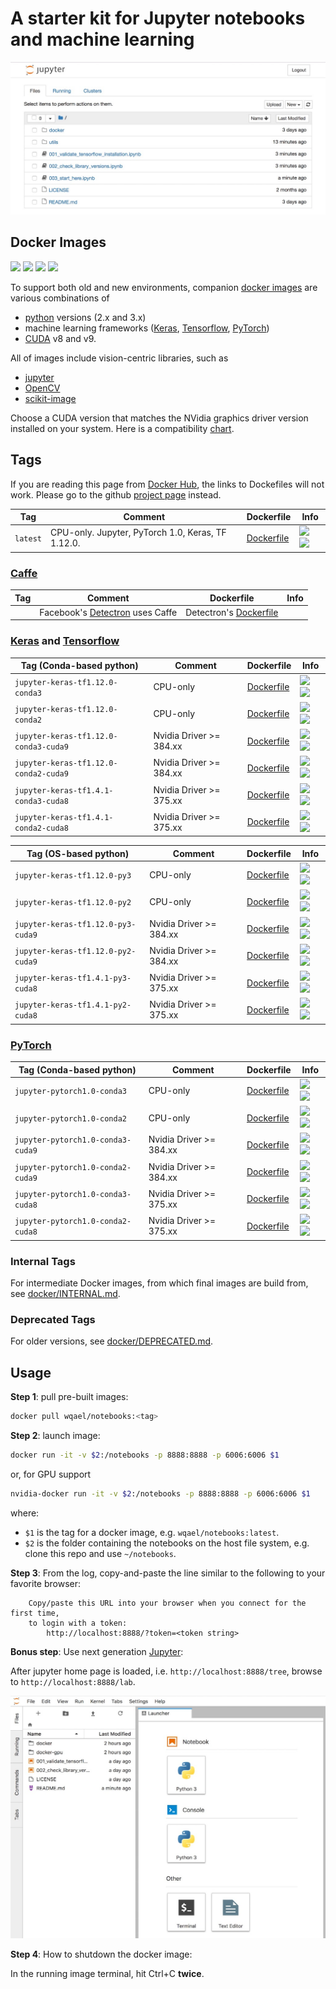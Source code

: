 # A starter kit for Jupyter notebooks and machine learning

![notebooks_screenshot](assets/notebooks.jpg)

## Docker Images

![](https://img.shields.io/docker/automated/wqael/notebooks.svg)
![](https://img.shields.io/docker/build/wqael/notebooks.svg)
![](https://img.shields.io/docker/pulls/wqael/notebooks.svg)
![](https://img.shields.io/docker/stars/wqael/notebooks.svg)

To support both old and new environments, companion [docker images](https://hub.docker.com/r/wqael/notebooks/) are various combinations of
* [python](https://www.python.org/) versions (2.x and 3.x)
* machine learning frameworks ([Keras](https://keras.io/), [Tensorflow](https://www.tensorflow.org/), [PyTorch](https://pytorch.org/))
* [CUDA](https://developer.nvidia.com/cuda-zone) v8 and v9.

All of images include vision-centric libraries, such as
* [jupyter](http://jupyter.org/)
* [OpenCV](https://opencv.org/)
* [scikit-image](http://scikit-image.org/)

Choose a CUDA version that matches the NVidia graphics driver version installed on your system. Here is a compatibility [chart](https://gist.github.com/rlan/258b7c030364735be10c9df277cff5ed).

## Tags

If you are reading this page from [Docker Hub](https://hub.docker.com/r/wqael/notebooks/), the links to Dockefiles will not work. Please go to the github [project page](https://github.com/rlan/notebooks) instead.


| Tag   | Comment | Dockerfile | Info |
| ----- | ------- | ---------- | ---- |
| `latest` | CPU-only. Jupyter, PyTorch 1.0, Keras, TF 1.12.0. | [Dockerfile](docker/latest/Dockerfile) | [![](https://images.microbadger.com/badges/image/wqael/notebooks:latest.svg) ![](https://images.microbadger.com/badges/commit/wqael/notebooks:latest.svg)](https://microbadger.com/images/wqael/notebooks:latest) |

### [Caffe](https://caffe2.ai/)

| Tag   | Comment | Dockerfile | Info |
| ----- | ------- | ---------- | ---- |
| | Facebook's [Detectron](https://github.com/facebookresearch/Detectron) uses Caffe | Detectron's [Dockerfile](https://github.com/facebookresearch/Detectron/blob/master/docker/Dockerfile) | |

### [Keras](https://keras.io/) and [Tensorflow](https://www.tensorflow.org/)

| Tag (Conda-based python) | Comment | Dockerfile | Info |
| ------------------------ | ------- | ---------- | ---- |
| `jupyter-keras-tf1.12.0-conda3` | CPU-only | [Dockerfile](docker/jupyter-keras-tf1.12.0-conda3/Dockerfile) | [![](https://images.microbadger.com/badges/image/wqael/notebooks:jupyter-keras-tf1.12.0-conda3.svg) ![](https://images.microbadger.com/badges/commit/wqael/notebooks:jupyter-keras-tf1.12.0-conda3.svg)](https://microbadger.com/images/wqael/notebooks:jupyter-keras-tf1.12.0-conda3) |
| `jupyter-keras-tf1.12.0-conda2` | CPU-only | [Dockerfile](docker/jupyter-keras-tf1.12.0-conda2/Dockerfile) | [![](https://images.microbadger.com/badges/image/wqael/notebooks:jupyter-keras-tf1.12.0-conda2.svg) ![](https://images.microbadger.com/badges/commit/wqael/notebooks:jupyter-keras-tf1.12.0-conda2.svg)](https://microbadger.com/images/wqael/notebooks:jupyter-keras-tf1.12.0-conda2) |
| `jupyter-keras-tf1.12.0-conda3-cuda9` | Nvidia Driver >= 384.xx | [Dockerfile](docker/jupyter-keras-tf1.12.0-conda3-cuda9/Dockerfile) | [![](https://images.microbadger.com/badges/image/wqael/notebooks:jupyter-keras-tf1.12.0-conda3-cuda9.svg) ![](https://images.microbadger.com/badges/commit/wqael/notebooks:jupyter-keras-tf1.12.0-conda3-cuda9.svg)](https://microbadger.com/images/wqael/notebooks:jupyter-keras-tf1.12.0-conda3-cuda9) |
| `jupyter-keras-tf1.12.0-conda2-cuda9` | Nvidia Driver >= 384.xx | [Dockerfile](docker/jupyter-keras-tf1.12.0-conda2-cuda9/Dockerfile) | [![](https://images.microbadger.com/badges/image/wqael/notebooks:jupyter-keras-tf1.12.0-conda2-cuda9.svg) ![](https://images.microbadger.com/badges/commit/wqael/notebooks:jupyter-keras-tf1.12.0-conda2-cuda9.svg)](https://microbadger.com/images/wqael/notebooks:jupyter-keras-tf1.12.0-conda2-cuda9) |
| `jupyter-keras-tf1.4.1-conda3-cuda8` | Nvidia Driver >= 375.xx | [Dockerfile](docker/jupyter-keras-tf1.4.1-conda3-cuda8/Dockerfile) | [![](https://images.microbadger.com/badges/image/wqael/notebooks:jupyter-keras-tf1.4.1-conda3-cuda8.svg) ![](https://images.microbadger.com/badges/commit/wqael/notebooks:jupyter-keras-tf1.4.1-conda3-cuda8.svg)](https://microbadger.com/images/wqael/notebooks:jupyter-keras-tf1.4.1-conda3-cuda8) |
| `jupyter-keras-tf1.4.1-conda2-cuda8` | Nvidia Driver >= 375.xx | [Dockerfile](docker/jupyter-keras-tf1.4.1-conda2-cuda8/Dockerfile) | [![](https://images.microbadger.com/badges/image/wqael/notebooks:jupyter-keras-tf1.4.1-conda2-cuda8.svg) ![](https://images.microbadger.com/badges/commit/wqael/notebooks:jupyter-keras-tf1.4.1-conda2-cuda8.svg)](https://microbadger.com/images/wqael/notebooks:jupyter-keras-tf1.4.1-conda2-cuda8) |


| Tag (OS-based python) | Comment | Dockerfile | Info |
| -------------- | ------- | ---------- | ---- |
| `jupyter-keras-tf1.12.0-py3` | CPU-only | [Dockerfile](docker/jupyter-keras-tf1.12.0-py3/Dockerfile) | [![](https://images.microbadger.com/badges/image/wqael/notebooks:jupyter-keras-tf1.12.0-py3.svg) ![](https://images.microbadger.com/badges/commit/wqael/notebooks:jupyter-keras-tf1.12.0-py3.svg)](https://microbadger.com/images/wqael/notebooks:jupyter-keras-tf1.12.0-py3) |
| `jupyter-keras-tf1.12.0-py2` | CPU-only | [Dockerfile](docker/jupyter-keras-tf1.12.0-py2/Dockerfile) | [![](https://images.microbadger.com/badges/image/wqael/notebooks:jupyter-keras-tf1.12.0-py2.svg) ![](https://images.microbadger.com/badges/commit/wqael/notebooks:jupyter-keras-tf1.12.0-py2.svg)](https://microbadger.com/images/wqael/notebooks:jupyter-keras-tf1.12.0-py2) |
| `jupyter-keras-tf1.12.0-py3-cuda9` | Nvidia Driver >= 384.xx | [Dockerfile](docker/jupyter-keras-tf1.12.0-py3-cuda9/Dockerfile) | [![](https://images.microbadger.com/badges/image/wqael/notebooks:jupyter-keras-tf1.12.0-py3-cuda9.svg) ![](https://images.microbadger.com/badges/commit/wqael/notebooks:jupyter-keras-tf1.12.0-py3-cuda9.svg)](https://microbadger.com/images/wqael/notebooks:jupyter-keras-tf1.12.0-py3-cuda9) |
| `jupyter-keras-tf1.12.0-py2-cuda9` | Nvidia Driver >= 384.xx | [Dockerfile](docker/jupyter-keras-tf1.12.0-py2-cuda9/Dockerfile) | [![](https://images.microbadger.com/badges/image/wqael/notebooks:jupyter-keras-tf1.12.0-py2-cuda9.svg) ![](https://images.microbadger.com/badges/commit/wqael/notebooks:jupyter-keras-tf1.12.0-py2-cuda9.svg)](https://microbadger.com/images/wqael/notebooks:jupyter-keras-tf1.12.0-py2-cuda9) |
| `jupyter-keras-tf1.4.1-py3-cuda8` | Nvidia Driver >= 375.xx | [Dockerfile](docker/jupyter-keras-tf1.4.1-py3-cuda8/Dockerfile) | [![](https://images.microbadger.com/badges/image/wqael/notebooks:jupyter-keras-tf1.4.1-py3-cuda8.svg) ![](https://images.microbadger.com/badges/commit/wqael/notebooks:jupyter-keras-tf1.4.1-py3-cuda8.svg)](https://microbadger.com/images/wqael/notebooks:jupyter-keras-tf1.4.1-py3-cuda8) |
| `jupyter-keras-tf1.4.1-py2-cuda8` | Nvidia Driver >= 375.xx | [Dockerfile](docker/jupyter-keras-tf1.4.1-py2-cuda8/Dockerfile) | [![](https://images.microbadger.com/badges/image/wqael/notebooks:jupyter-keras-tf1.4.1-py2-cuda8.svg) ![](https://images.microbadger.com/badges/commit/wqael/notebooks:jupyter-keras-tf1.4.1-py2-cuda8.svg)](https://microbadger.com/images/wqael/notebooks:jupyter-keras-tf1.4.1-py2-cuda8) |


### [PyTorch](https://pytorch.org/)

| Tag (Conda-based python) | Comment | Dockerfile | Info |
| ----------------- | ------- | ---------- | ---- |
| `jupyter-pytorch1.0-conda3` | CPU-only | [Dockerfile](docker/jupyter-pytorch1.0-conda3/Dockerfile) | [![](https://images.microbadger.com/badges/image/wqael/notebooks:jupyter-pytorch1.0-conda3.svg) ![](https://images.microbadger.com/badges/commit/wqael/notebooks:jupyter-pytorch1.0-conda3.svg)](https://microbadger.com/images/wqael/notebooks:jupyter-pytorch1.0-conda3) |
| `jupyter-pytorch1.0-conda2` | CPU-only | [Dockerfile](docker/jupyter-pytorch1.0-conda2/Dockerfile) | [![](https://images.microbadger.com/badges/image/wqael/notebooks:jupyter-pytorch1.0-conda2.svg) ![](https://images.microbadger.com/badges/commit/wqael/notebooks:jupyter-pytorch1.0-conda2.svg)](https://microbadger.com/images/wqael/notebooks:jupyter-pytorch1.0-conda2) |
| `jupyter-pytorch1.0-conda3-cuda9` | Nvidia Driver >= 384.xx | [Dockerfile](docker/jupyter-pytorch1.0-conda3-cuda9/Dockerfile) | [![](https://images.microbadger.com/badges/image/wqael/notebooks:jupyter-pytorch1.0-conda3-cuda9.svg) ![](https://images.microbadger.com/badges/commit/wqael/notebooks:jupyter-pytorch1.0-conda3-cuda9.svg)](https://microbadger.com/images/wqael/notebooks:jupyter-pytorch1.0-conda3-cuda9) |
| `jupyter-pytorch1.0-conda2-cuda9` | Nvidia Driver >= 384.xx | [Dockerfile](docker/jupyter-pytorch1.0-conda2-cuda9/Dockerfile) | [![](https://images.microbadger.com/badges/image/wqael/notebooks:jupyter-pytorch1.0-conda2-cuda9.svg) ![](https://images.microbadger.com/badges/commit/wqael/notebooks:jupyter-pytorch1.0-conda2-cuda9.svg)](https://microbadger.com/images/wqael/notebooks:jupyter-pytorch1.0-conda2-cuda9) |
| `jupyter-pytorch1.0-conda3-cuda8` | Nvidia Driver >= 375.xx | [Dockerfile](docker/jupyter-pytorch1.0-conda3-cuda8/Dockerfile) | [![](https://images.microbadger.com/badges/image/wqael/notebooks:jupyter-pytorch1.0-conda3-cuda8.svg) ![](https://images.microbadger.com/badges/commit/wqael/notebooks:jupyter-pytorch1.0-conda3-cuda8.svg)](https://microbadger.com/images/wqael/notebooks:jupyter-pytorch1.0-conda3-cuda8) |
| `jupyter-pytorch1.0-conda2-cuda8` | Nvidia Driver >= 375.xx | [Dockerfile](docker/jupyter-pytorch1.0-conda2-cuda8/Dockerfile) | [![](https://images.microbadger.com/badges/image/wqael/notebooks:jupyter-pytorch1.0-conda2-cuda8.svg) ![](https://images.microbadger.com/badges/commit/wqael/notebooks:jupyter-pytorch1.0-conda2-cuda8.svg)](https://microbadger.com/images/wqael/notebooks:jupyter-pytorch1.0-conda2-cuda8) |


### Internal Tags

For intermediate Docker images, from which final images are build from, see [docker/INTERNAL.md](docker/INTERNAL.md).

### Deprecated Tags

For older versions, see [docker/DEPRECATED.md](docker/DEPRECATED.md).


## Usage

**Step 1**: pull pre-built images:

```sh
docker pull wqael/notebooks:<tag>
```

**Step 2**: launch image:

```sh
docker run -it -v $2:/notebooks -p 8888:8888 -p 6006:6006 $1
```

or, for GPU support

```sh
nvidia-docker run -it -v $2:/notebooks -p 8888:8888 -p 6006:6006 $1
```

where:

* `$1` is the tag for a docker image, e.g. `wqael/notebooks:latest`.
* `$2` is the folder containing the notebooks on the host file system, e.g. clone this repo and use `~/notebooks`.


**Step 3**: From the log, copy-and-paste the line similar to the following to your favorite browser:

```
    Copy/paste this URL into your browser when you connect for the first time,
    to login with a token:
        http://localhost:8888/?token=<token string>
```

**Bonus step**: Use next generation [Jupyter](http://jupyterlab.readthedocs.io/en/latest/):

After jupyter home page is loaded, i.e. `http://localhost:8888/tree`, browse to `http://localhost:8888/lab`.

![jupyter_lab_screenshot](assets/jupyter_lab.jpg)

**Step 4**: How to shutdown the docker image:

In the running image terminal, hit Ctrl+C **twice**.
